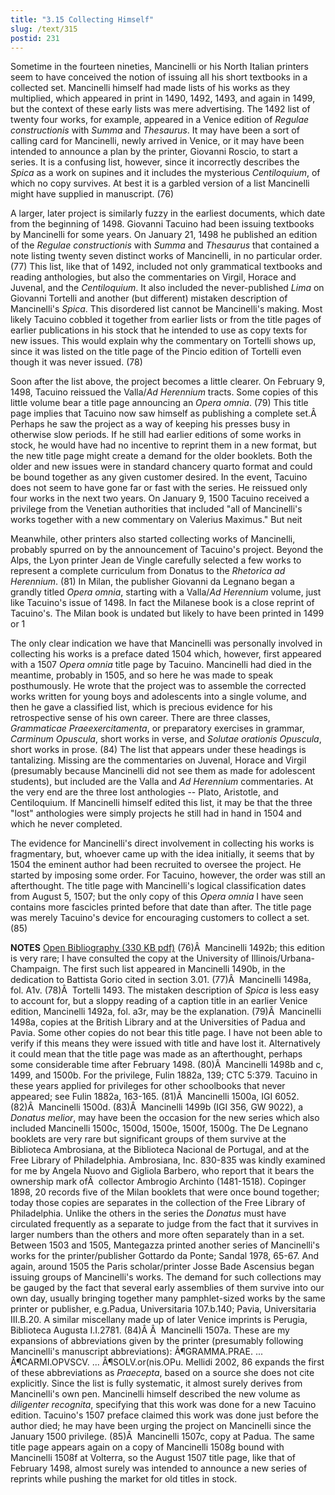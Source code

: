 ```yaml
---
title: "3.15 Collecting Himself"
slug: /text/315
postid: 231
---
```

Sometime in the fourteen nineties, Mancinelli or his North Italian printers seem to have conceived the notion of issuing all his short textbooks in a collected set. Mancinelli himself had made lists of his works as they multiplied, which appeared in print in 1490, 1492, 1493, and again in 1499, but the context of these early lists was mere advertising. The 1492 list of twenty four works, for example, appeared in a Venice edition of <em>Regulae constructionis</em> with <em>Summa</em> and <em>Thesaurus</em>. It may have been a sort of calling card for Mancinelli, newly arrived in Venice, or it may have been intended to announce a plan by the printer, Giovanni Roscio, to start a series. It is a confusing list, however, since it incorrectly describes the <em>Spica</em> as a work on supines and it includes the mysterious <em>Centiloquium</em>, of which no copy survives. At best it is a garbled version of a list Mancinelli might have supplied in manuscript. (76)

A larger, later project is similarly fuzzy in the earliest documents, which date from the beginning of 1498. Giovanni Tacuino had been issuing textbooks by Mancinelli for some years. On January 21, 1498 he published an edition of the <em>Regulae constructionis</em> with <em>Summa</em> and <em>Thesaurus</em> that contained a note listing twenty seven distinct works of Mancinelli, in no particular order. (77) This list, like that of 1492, included not only grammatical textbooks and reading anthologies, but also the commentaries on Virgil, Horace and Juvenal, and the <em>Centiloquium</em>. It also included the never-published <em>Lima</em> on Giovanni Tortelli and another (but different) mistaken description of Mancinelli's <em>Spica</em>. This disordered list cannot be Mancinelli's making. Most likely Tacuino cobbled it together from earlier lists or from the title pages of earlier publications in his stock that he intended to use as copy texts for new issues. This would explain why the commentary on Tortelli shows up, since it was listed on the title page of the Pincio edition of Tortelli even though it was never issued. (78)

Soon after the list above, the project becomes a little clearer. On February 9, 1498, Tacuino reissued the Valla/<em>Ad Herennium</em> tracts. Some copies of this little volume bear a title page announcing an <em>Opera omnia</em>. (79) This title page implies that Tacuino now saw himself as publishing a complete set.Â  Perhaps he saw the project as a way of keeping his presses busy in otherwise slow periods. If he still had earlier editions of some works in stock, he would have had no incentive to reprint them in a new format, but the new title page might create a demand for the older booklets. Both the older and new issues were in standard chancery quarto format and could be bound together as any given customer desired. In the event, Tacuino does not seem to have gone far or fast with the series. He reissued only four works in the next two years. On January 9, 1500 Tacuino received a privilege from the Venetian authorities that included "all of Mancinelli's works together with a new commentary on Valerius Maximus." But neit

Meanwhile, other printers also started collecting works of Mancinelli, probably spurred on by the announcement of Tacuino's project. Beyond the Alps, the Lyon printer Jean de Vingle carefully selected a few works to represent a complete curriculum from Donatus to the <em>Rhetorica ad Herennium</em>. (81) In Milan, the publisher Giovanni da Legnano began a grandly titled <em>Opera omnia</em>, starting with a Valla/<em>Ad Herennium</em> volume, just like Tacuino's issue of 1498. In fact the Milanese book is a close reprint of Tacuino's. The Milan book is undated but likely to have been printed in 1499 or 1

The only clear indication we have that Mancinelli was personally involved in collecting his works is a preface dated 1504 which, however, first appeared with a 1507 <em>Opera omnia</em> title page by Tacuino. Mancinelli had died in the meantime, probably in 1505, and so here he was made to speak posthumously. He wrote that the project was to assemble the corrected works written for young boys and adolescents into a single volume, and then he gave a classified list, which is precious evidence for his retrospective sense of his own career. There are three classes, <em>Grammaticae Praeexercitamenta</em>, or preparatory exercises in grammar, <em>Carminum Opuscula</em>, short works in verse, and <em>Solutae orationis Opuscula</em>, short works in prose. (84) The list that appears under these headings is tantalizing. Missing are the commentaries on Juvenal, Horace and Virgil (presumably because Mancinelli did not see them as made for adolescent students), but included are the Valla and <em>Ad Herennium</em> commentaries. At the very end are the three lost anthologies -- Plato, Aristotle, and Centiloquium. If Mancinelli himself edited this list, it may be that the three "lost" anthologies were simply projects he still had in hand in 1504 and which he never completed.

The evidence for Mancinelli's direct involvement in collecting his works is fragmentary, but, whoever came up with the idea initially, it seems that by 1504 the eminent author had been recruited to oversee the project. He started by imposing some order. For Tacuino, however, the order was still an afterthought. The title page with Mancinelli's logical classification dates from August 5, 1507; but the only copy of this <em>Opera omnia</em> I have seen contains more fascicles printed before that date than after. The title page was merely Tacuino's device for encouraging customers to collect a set. (85)

<strong>NOTES</strong>
<a href="http://www.humanismforsale.org/bibliography.pdf" target="new">Open Bibliography (330 KB pdf)</a>
(76)Â  Mancinelli 1492b; this edition is very rare; I have consulted the copy at the University of Illinois/Urbana-Champaign. The first such list appeared in Mancinelli 1490b, in the dedication to Battista Gorio cited in section 3.01.
(77)Â  Mancinelli 1498a, fol. A1v.
(78)Â  Tortelli 1493. The mistaken description of <em>Spica</em> is less easy to account for, but a sloppy reading of a caption title in an earlier Venice edition, Mancinelli 1492a, fol. a3r, may be the explanation.
(79)Â  Mancinelli 1498a, copies at the British Library and at the Universities of Padua and Pavia. Some other copies do not bear this title page. I have not been able to verify if this means they were issued with title and have lost it. Alternatively it could mean that the title page was made as an afterthought, perhaps some considerable time after February 1498.
(80)Â  Mancinelli 1498b and c, 1499, and 1500b. For the privilege, Fulin 1882a, 139; CTC 5:379. Tacuino in these years applied for privileges for other schoolbooks that never appeared; see Fulin 1882a, 163-165.
(81)Â  Mancinelli 1500a, IGI 6052.
(82)Â  Mancinelli 1500d.
(83)Â  Mancinelli 1499b (IGI 356, GW 9022), a <em>Donatus melior</em>, may have been the occasion for the new series which also included Mancinelli 1500c, 1500d, 1500e, 1500f, 1500g. The De Legnano booklets are very rare but significant groups of them survive at the Biblioteca Ambrosiana, at the Biblioteca Nacional de Portugal, and at the Free Library of Philadelphia. Ambrosiana, Inc. 830-835 was kindly examined for me by Angela Nuovo and Gigliola Barbero, who report that it bears the ownership mark ofÂ  collector Ambrogio Archinto (1481-1518). Copinger 1898, 20 records five of the Milan booklets that were once bound together; today those copies are separates in the collection of the Free Library of Philadelphia. Unlike the others in the series the <em>Donatus</em> must have circulated frequently as a separate to judge from the fact that it survives in larger numbers than the others and more often separately than in a set. Between 1503 and 1505, Mantegazza printed another series of Mancinelli's works for the printer/publisher Gottardo da Ponte; Sandal 1978, 65-67. And again, around 1505 the Paris scholar/printer Josse Bade Ascensius began issuing groups of Mancinelli's works. The demand for such collections may be gauged by the fact that several early assemblies of them survive into our own day, usually bringing together many pamphlet-sized works by the same printer or publisher, e.g.Padua, Universitaria 107.b.140; Pavia, Universitaria III.B.20. A similar miscellany made up of later Venice imprints is Perugia, Biblioteca Augusta I.I.2781.
(84)Â Â  Mancinelli 1507a. These are my expansions of abbreviations given by the printer (presumably following Mancinelli's manuscript abbreviations): Â¶GRAMMA.PRAE. ... Â¶CARMI.OPVSCV. ... Â¶SOLV.or(nis.OPu. Mellidi 2002, 86 expands the first of these abbreviations as <em>Praecepta</em>, based on a source she does not cite explicitly. Since the list is fully systematic, it almost surely derives from Mancinelli's own pen. Mancinelli himself described the new volume as <em>diligenter recognita</em>, specifying that this work was done for a new Tacuino edition. Tacuino's 1507 preface claimed this work was done just before the author died; he may have been urging the project on Mancinelli since the January 1500 privilege.
(85)Â  Mancinelli 1507c, copy at Padua. The same title page appears again on a copy of Mancinelli 1508g bound with Mancinelli 1508f at Volterra, so the August 1507 title page, like that of February 1498, almost surely was intended to announce a new series of reprints while pushing the market for old titles in stock.
